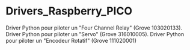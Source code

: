 # Drivers_Raspberry_PICO
Driver Python pour piloter un "Four Channel Relay" (Grove 103020133).
Driver Python pour piloter un "Servo" (Grove 316010005).
Driver Python pour piloter un "Encodeur Rotatif" (Grove 111020001)
